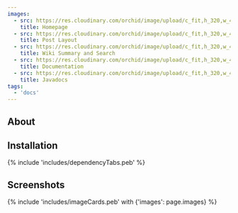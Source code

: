 ```yaml
---
images:
  - src: https://res.cloudinary.com/orchid/image/upload/c_fit,h_320,w_480/v1524971822/themes/bsdoc/1.jpg
    title: Homepage
  - src: https://res.cloudinary.com/orchid/image/upload/c_fit,h_320,w_480/v1524971822/themes/bsdoc/2.jpg
    title: Post Layout
  - src: https://res.cloudinary.com/orchid/image/upload/c_fit,h_320,w_480/v1524971822/themes/bsdoc/3.jpg
    title: Wiki Summary and Search
  - src: https://res.cloudinary.com/orchid/image/upload/c_fit,h_320,w_480/v1524971822/themes/bsdoc/4.jpg
    title: Documentation
  - src: https://res.cloudinary.com/orchid/image/upload/c_fit,h_320,w_480/v1524971822/themes/bsdoc/5.jpg
    title: Javadocs
tags:
  - 'docs'
---
```


## About

## Installation

{% include 'includes/dependencyTabs.peb' %}

## Screenshots

{% include 'includes/imageCards.peb' with {'images': page.images} %}
